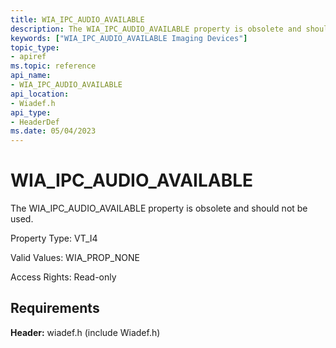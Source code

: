 ```yaml
---
title: WIA_IPC_AUDIO_AVAILABLE
description: The WIA_IPC_AUDIO_AVAILABLE property is obsolete and should not be used.
keywords: ["WIA_IPC_AUDIO_AVAILABLE Imaging Devices"]
topic_type:
- apiref
ms.topic: reference
api_name:
- WIA_IPC_AUDIO_AVAILABLE
api_location:
- Wiadef.h
api_type:
- HeaderDef
ms.date: 05/04/2023
---
```


# WIA_IPC_AUDIO_AVAILABLE


The WIA_IPC_AUDIO_AVAILABLE property is obsolete and should not be used.

Property Type: VT_I4

Valid Values: WIA_PROP_NONE

Access Rights: Read-only

## Requirements

**Header:** wiadef.h (include Wiadef.h)

 

 





